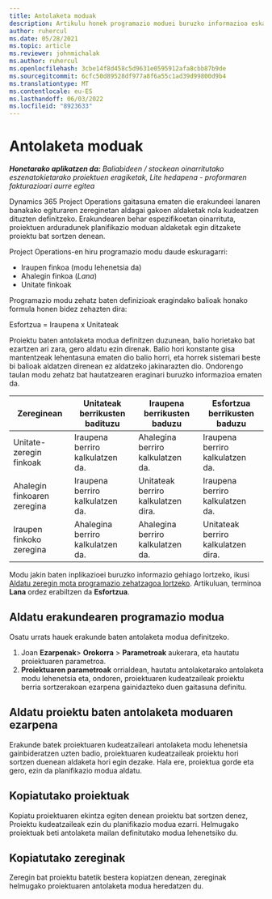 ```yaml
---
title: Antolaketa moduak
description: Artikulu honek programazio moduei buruzko informazioa eskaintzen du.
author: ruhercul
ms.date: 05/28/2021
ms.topic: article
ms.reviewer: johnmichalak
ms.author: ruhercul
ms.openlocfilehash: 3cbe14f8d458c5d9631e0595912afa8cbb87b9de
ms.sourcegitcommit: 6cfc50d89528df977a8f6a55c1ad39d99800d9b4
ms.translationtype: MT
ms.contentlocale: eu-ES
ms.lasthandoff: 06/03/2022
ms.locfileid: "8923633"
---
```

# <a name="scheduling-modes"></a>Antolaketa moduak

_**Honetarako aplikatzen da:** Baliabideen / stockean oinarritutako eszenatokietarako proiektuen eragiketak, Lite hedapena - proformaren fakturazioari aurre egitea_


Dynamics 365 Project Operations gaitasuna ematen die erakundeei lanaren banakako egituraren zereginetan aldagai gakoen aldaketak nola kudeatzen dituzten definitzeko. Erakundearen behar espezifikoetan oinarrituta, proiektuen arduradunek planifikazio moduan aldaketak egin ditzakete proiektu bat sortzen denean.

Project Operations-en hiru programazio modu daude eskuragarri:

  - Iraupen finkoa (modu lehenetsia da)
  - Ahalegin finkoa (*Lana*)
  - Unitate finkoak

Programazio modu zehatz baten definizioak eragindako balioak honako formula honen bidez zehazten dira:

  Esfortzua = Iraupena x Unitateak

Proiektu baten antolaketa modua definitzen duzunean, balio horietako bat ezartzen ari zara, gero aldatu ezin direnak. Balio hori konstante gisa mantentzeak lehentasuna ematen dio balio horri, eta horrek sistemari beste bi balioak aldatzen direnean ez aldatzeko jakinarazten dio. Ondorengo taulan modu zehatz bat hautatzearen eraginari buruzko informazioa ematen da.

| **Zereginean**             | **Unitateak berrikusten badituzu**   | **Iraupena berrikusten baduzu** | **Esfortzua berrikusten baduzu**  |
|----------------------|---------------------------|----------------------------|---------------------------|
| Unitate-zeregin finkoak     | Iraupena berriro kalkulatzen da. | Ahalegina berriro kalkulatzen da.    | Iraupena berriro kalkulatzen da. |
| Ahalegin finkoaren zeregina    | Iraupena berriro kalkulatzen da. | Unitateak berriro kalkulatzen dira.    | Iraupena berriro kalkulatzen da. |
| Iraupen finkoko zeregina  | Ahalegina berriro kalkulatzen da.   | Ahalegina berriro kalkulatzen da.    | Unitateak berriro kalkulatzen dira.   |

Modu jakin baten inplikazioei buruzko informazio gehiago lortzeko, ikusi [Aldatu zeregin mota programazio zehatzagoa lortzeko](https://support.microsoft.com/en-us/office/change-the-task-type-for-more-accurate-scheduling-b0b969ad-45bc-4e9e-8967-435587548a72). Artikuluan, terminoa **Lana** ordez erabiltzen da **Esfortzua**.

## <a name="change-the-organizations-scheduling-mode"></a>Aldatu erakundearen programazio modua

Osatu urrats hauek erakunde baten antolaketa modua definitzeko.

1. Joan **Ezarpenak**\> **Orokorra** \> **Parametroak** aukerara, eta hautatu proiektuaren parametroa. 
2. **Proiektuaren parametroak** orrialdean, hautatu antolaketarako antolaketa modu lehenetsia eta, ondoren, proiektuaren kudeatzaileak proiektu berria sortzerakoan ezarpena gainidazteko duen gaitasuna definitu.

## <a name="change-the-scheduling-mode-setting-on-a-project"></a>Aldatu proiektu baten antolaketa moduaren ezarpena

Erakunde batek proiektuaren kudeatzaileari antolaketa modu lehenetsia gainbideratzen uzten badio, proiektuaren kudeatzaileak proiektu hori sortzen duenean aldaketa hori egin dezake. Hala ere, proiektua gorde eta gero, ezin da planifikazio modua aldatu.

## <a name="copied-projects"></a>Kopiatutako proiektuak

Kopiatu proiektuaren ekintza egiten denean proiektu bat sortzen denez, Proiektu kudeatzaileak ezin du planifikazio modua ezarri. Helmugako proiektuak beti antolaketa mailan definitutako modua lehenetsiko du.

## <a name="copied-tasks"></a>Kopiatutako zereginak

Zeregin bat proiektu batetik bestera kopiatzen denean, zereginak helmugako proiektuaren antolaketa modua heredatzen du.
